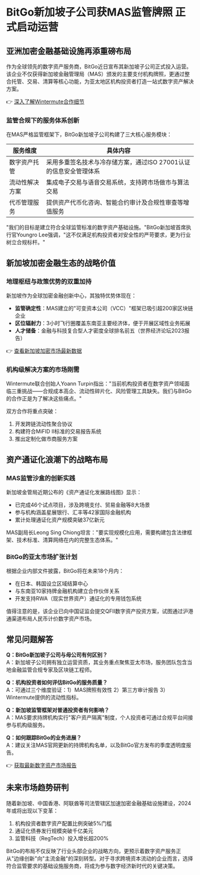 # BitGo新加坡子公司获MAS监管牌照 正式启动运营

## 亚洲加密金融基础设施再添重磅布局

作为全球领先的数字资产服务商，BitGo近日宣布其新加坡子公司正式投入运营。该企业不仅获得新加坡金融管理局（MAS）颁发的主要支付机构牌照，更通过整合托管、交易、清算等核心功能，为亚太地区机构投资者打造一站式数字资产解决方案。

👉 [深入了解Wintermute合作细节](https://bit.ly/okx_welcome)

### 监管合规下的服务体系创新

在MAS严格监管框架下，BitGo新加坡子公司构建了三大核心服务模块：

| 服务维度       | 具体内容                                                                 |
|----------------|--------------------------------------------------------------------------|
| 数字资产托管   | 采用多重签名技术与冷存储方案，通过ISO 27001认证的信息安全管理体系          |
| 流动性解决方案 | 集成电子交易与语音交易系统，支持跨市场做市与算法交易                       |
| 代币管理服务   | 提供资产代币化咨询、智能合约审计及合规性审查等增值服务                     |

"我们的目标是建立符合全球监管标准的数字资产基础设施。"BitGo新加坡首席执行官Youngro Lee强调，"这不仅满足机构投资者对安全性的严苛要求，更为行业树立合规标杆。"

## 新加坡加密金融生态的战略价值

### 地理枢纽与政策优势的双重加持

新加坡作为全球加密金融创新中心，其独特优势体现在：
- **监管确定性**：MAS建立的"可变资本公司（VCC）"框架已吸引超200家区块链企业
- **区位辐射力**：3小时飞行圈覆盖东南亚主要经济体，便于开展区域性业务拓展
- **人才储备**：金融与科技复合型人才密度全球排名前五（世界经济论坛2023报告）

👉 [查看新加坡加密市场最新数据](https://bit.ly/okx_welcome)

### 机构级解决方案的市场刚需

Wintermute联合创始人Yoann Turpin指出："当前机构投资者在数字资产领域面临三重挑战——合规成本高企、流动性碎片化、风险管理工具缺失。我们与BitGo的合作正是为了解决这些痛点。"

双方合作将重点突破：
1. 开发跨链流动性聚合协议
2. 构建符合MiFID II标准的交易报告系统
3. 推出定制化做市商服务方案

## 资产通证化浪潮下的战略布局

### MAS监管沙盒的创新实践

新加坡金管局近期公布的《资产通证化发展路线图》显示：
- 已完成46个试点项目，涉及跨境支付、贸易金融等8大场景
- 参与机构涵盖星展银行、汇丰等42家国际金融机构
- 累计处理通证化资产规模突破37亿新元

MAS副局长Leong Sing Chiong坦言："要实现规模化应用，需要构建包含法律框架、技术标准、清算网络在内的完整生态体系。"

### BitGo的亚太市场扩张计划

根据企业内部文件披露，BitGo将在未来18个月内：
- 在日本、韩国设立区域结算中心
- 与东南亚10家持牌金融机构建立合作伙伴关系
- 开发支持RWA（现实世界资产）通证化的专用钱包系统

值得注意的是，该企业已向中国证监会提交QFII数字资产投资方案，试图通过沪港通渠道布局人民币计价数字资产市场。

## 常见问题解答

**Q：BitGo新加坡子公司与母公司有何区别？**  
A：新加坡子公司拥有独立运营资质，其业务重点聚焦亚太市场，服务团队包含当地金融监管合规专家及区块链工程师。

**Q：机构投资者如何评估BitGo的服务质量？**  
A：可通过三个维度验证：1）MAS牌照有效性 2）第三方审计报告 3）Wintermute提供的流动性指标。

**Q：新加坡监管框架对普通投资者有何影响？**  
A：MAS要求持牌机构实行"客户资产隔离"制度，个人投资者可通过合规平台间接参与机构级服务。

**Q：如何跟踪BitGo的业务进展？**  
A：建议关注MAS官网更新的持牌机构名单，以及BitGo官方发布的季度透明度报告。

👉 [获取最新数字资产市场报告](https://bit.ly/okx_welcome)

## 未来市场趋势研判

随着新加坡、中国香港、阿联酋等司法管辖区加速加密金融基础设施建设，2024年或将出现以下变革：
1. 机构投资者数字资产配置比例突破5%门槛
2. 通证化债券发行规模突破千亿美元
3. 监管科技（RegTech）投入增长超200%

BitGo的布局不仅反映了行业头部企业的战略方向，更预示着数字资产服务正从"边缘创新"向"主流金融"的深刻转型。对于寻求跨境资本流动的企业而言，选择符合监管要求的基础设施服务商，将成为参与数字经济新时代的关键决策。